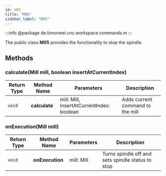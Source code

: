 ```yaml
---
id: m05
title: "M05"
sidebar_label: "M05"
---
```


:::info
@package de.timonwei.cnc.workspace.commands.m
:::

The public class **M05** provides the functionality to stop the spindle.


## Methods

### calculate(Mill mill, boolean insertAtCurrentIndex)
| Return Type   | Method Name   | Parameters  | Description    |
| ------------- | ------------- | ----------- | -------------- |
| `void`       | **calculate**      |     mill: Mill, insertAtCurrentIndex: boolean        | Adds current command to the mill |

### onExecution(Mill mill)
| Return Type   | Method Name   | Parameters  | Description    |
| ------------- | ------------- | ----------- | -------------- |
| `void`       | **onExecution**      |     mill: Mill        | Turns spindle off and sets spindle status to stop |